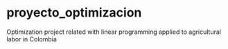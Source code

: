# proyecto_optimizacion
Optimization project related with linear programming applied to agricultural labor in Colombia
